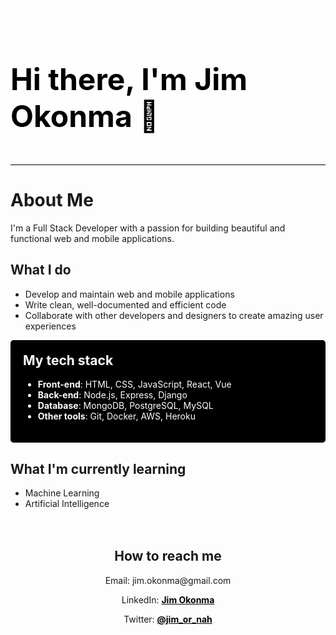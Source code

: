 <!-- README.md file -->

<div style="background-image: url('https://images.unsplash.com/photo-1534972195531-d756b9bfa9f2?ixlib=rb-4.0.3&ixid=MnwxMjA3fDB8MHxwaG90by1wYWdlfHx8fGVufDB8fHx8&auto=format&fit=crop&w=870&q=80'); background-size: cover; height: 250px; border-bottom: 1px solid #000;">
  <div style="background-color: rgba(255, 255, 255, 0.7); height: 100%; display: flex; justify-content: center; align-items: center;">
    <h1 style="color: #000; font-size: 3rem;">Hi there, I'm Jim Okonma 👋</h1>
  </div>
</div>



# About Me

I'm a Full Stack Developer with a passion for building beautiful and functional web and mobile applications.

## What I do
- Develop and maintain web and mobile applications
- Write clean, well-documented and efficient code
- Collaborate with other developers and designers to create amazing user experiences


<div style="background-color: #000; color: #fff; padding: 20px; border-radius: 5px;">
  <h2 style="margin-top: 0;">My tech stack</h2>
  <ul>
    <li><strong>Front-end</strong>: HTML, CSS, JavaScript, React, Vue</li>
    <li><strong>Back-end</strong>: Node.js, Express, Django</li>
    <li><strong>Database</strong>: MongoDB, PostgreSQL, MySQL</li>
    <li><strong>Other tools</strong>: Git, Docker, AWS, Heroku</li>
  </ul>
</div>

## What I'm currently learning
- Machine Learning
- Artificial Intelligence


<div style="text-align: center; padding-top: 20px;">
  <h2>How to reach me</h2>
  <p>Email: jim.okonma@gmail.com</p>
  <p>LinkedIn: <a href="https://www.linkedin.com/in/jim-okonma-96b1a7137/" target="_blank" style="color: #000; font-weight: bold;">Jim Okonma</a></p>
  <p>Twitter: <a href="https://twitter.com/jim_or_nah" target="_blank" style="color: #000; font-weight: bold;">@jim_or_nah</a></p>
</div>
